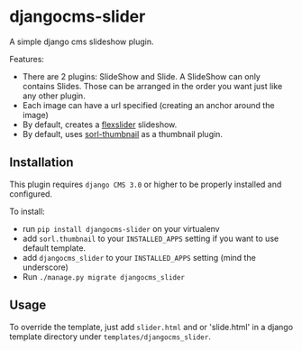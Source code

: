 djangocms-slider
================

A simple django cms slideshow plugin.

Features:

* There are 2 plugins: SlideShow and Slide. A SlideShow can only contains Slides. Those can be arranged in the order you want just like any other plugin.
* Each image can have a url specified (creating an anchor around the image)
* By default, creates a [flexslider](http://www.woothemes.com/flexslider/) slideshow.
* By default, uses [sorl-thumbnail](https://github.com/mariocesar/sorl-thumbnail) as a thumbnail plugin.

Installation
------------

This plugin requires `django CMS 3.0` or higher to be properly installed and configured.

To install:

* run `pip install djangocms-slider` on your virtualenv
* add `sorl.thumbnail` to your `INSTALLED_APPS` setting if you want to use default template.
* add `djangocms_slider` to your `INSTALLED_APPS` setting (mind the underscore)
* Run `./manage.py migrate djangocms_slider`

Usage
-----

To override the template, just add `slider.html` and or 'slide.html' in a django template directory under `templates/djangocms_slider`.
